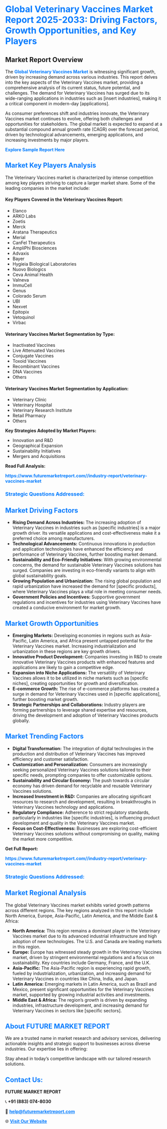 <h1 style="color: #007BFF;">Global Veterinary Vaccines Market Report 2025-2033: Driving Factors, Growth Opportunities, and Key Players</h1>

<section id="overview">
<h2>Market Report Overview</h2>
<p>The <a href="https://www.futuremarketreport.com//industry-report/veterinary-vaccines-market" style="color: #007BFF; text-decoration: none;"><strong>Global Veterinary Vaccines Market</strong></a> is witnessing significant growth, driven by increasing demand across various industries. This report delves into the key aspects of the Veterinary Vaccines market, providing a comprehensive analysis of its current status, future potential, and challenges. The demand for Veterinary Vaccines has surged due to its wide-ranging applications in industries such as [insert industries], making it a critical component in modern-day [applications].</p>
<p>As consumer preferences shift and industries innovate, the Veterinary Vaccines market continues to evolve, offering both challenges and opportunities for stakeholders. The global market is expected to expand at a substantial compound annual growth rate (CAGR) over the forecast period, driven by technological advancements, emerging applications, and increasing investments by major players.</p>
</section>

<section id="overview">
<p><a href="https://www.futuremarketreport.com//request-sample/reportId=82772" style="color: #007BFF; text-decoration: none;"><strong>Explore Sample Report Here</strong></a></p>
</section>

<section id="key-players">
<h2 style="color: #007BFF;">Market Key Players Analysis</h2>
<p>The Veterinary Vaccines market is characterized by intense competition among key players striving to capture a larger market share. Some of the leading companies in the market include:</p>
<h4>Key Players Covered in the Veterinary Vaccines Report:</h4>
<ul><li>Elanco</li><li>ARKO Labs</li><li>Zoetis</li><li>Merck</li><li>Aratana Therapeutics</li><li>Merial</li><li>CanFel Therapeutics</li><li>AmpliPhi Biosciences</li><li>Advaxis</li><li>Bayer</li><li>Hygieia Biological Laboratories</li><li>Nuovo Biologics</li><li>Ceva Animal Health</li><li>Valneva</li><li>ImmuCell</li><li>Genus</li><li>Colorado Serum</li><li>UBI</li><li>Nexvet</li><li>Epitopix</li><li>Vetoquinol</li><li>Virbac</li></ul>
<h4>Veterinary Vaccines Market Segmentation by Type:</h4>
<ul><li>Inactivated Vaccines</li><li>Live Attenuated Vaccines</li><li>Conjugate Vaccines</li><li>Toxoid Vaccines</li><li>Recombinant Vaccines</li><li>DNA Vaccines</li><li>Others</li></ul>

<h4>Veterinary Vaccines Market Segmentation by Application:</h4>
<ul><li>Veterinary Clinic</li><li>Veterinary Hospital</li><li>Veterinary Research Institute</li><li>Retail Pharmacy</li><li>Others</li></ul>
<p><strong>Key Strategies Adopted by Market Players:</strong></p>
<ul>
<li>Innovation and R&D</li>
<li>Geographical Expansion</li>
<li>Sustainability Initiatives</li>
<li>Mergers and Acquisitions</li>
</ul>
</section>

<section>
<p><strong>Read Full Analysis: </strong></p><a href="https://www.futuremarketreport.com//industry-report/veterinary-vaccines-market" style="color: #007BFF; text-decoration: none;"><strong>https://www.futuremarketreport.com//industry-report/veterinary-vaccines-market</strong></a>
<h3 style="color: #007BFF;">Strategic Questions Addressed:</h3>
</section>

<section id="driving-factors">
<h2 style="color: #007BFF;">Market Driving Factors</h2>
<ul>
<li><strong>Rising Demand Across Industries:</strong> The increasing adoption of Veterinary Vaccines in industries such as [specific industries] is a major growth driver. Its versatile applications and cost-effectiveness make it a preferred choice among manufacturers.</li>
<li><strong>Technological Advancements:</strong> Continuous innovations in production and application technologies have enhanced the efficiency and performance of Veterinary Vaccines, further boosting market demand.</li>
<li><strong>Sustainability and Eco-Friendly Initiatives:</strong> With growing environmental concerns, the demand for sustainable Veterinary Vaccines solutions has surged. Companies are investing in eco-friendly variants to align with global sustainability goals.</li>
<li><strong>Growing Population and Urbanization:</strong> The rising global population and rapid urbanization have increased the demand for [specific products], where Veterinary Vaccines plays a vital role in meeting consumer needs.</li>
<li><strong>Government Policies and Incentives:</strong> Supportive government regulations and incentives for industries using Veterinary Vaccines have created a conducive environment for market growth.</li>
</ul>
</section>

<section id="growth-opportunities">
<h2 style="color: #007BFF;">Market Growth Opportunities</h2>
<ul>
<li><strong>Emerging Markets:</strong> Developing economies in regions such as Asia-Pacific, Latin America, and Africa present untapped potential for the Veterinary Vaccines market. Increasing industrialization and urbanization in these regions are key growth drivers.</li>
<li><strong>Innovative Product Development:</strong> Companies investing in R&D to create innovative Veterinary Vaccines products with enhanced features and applications are likely to gain a competitive edge.</li>
<li><strong>Expansion into Niche Applications:</strong> The versatility of Veterinary Vaccines allows it to be utilized in niche markets such as [specific niches], creating opportunities for growth and diversification.</li>
<li><strong>E-commerce Growth:</strong> The rise of e-commerce platforms has created a surge in demand for Veterinary Vaccines used in [specific applications], further boosting market growth.</li>
<li><strong>Strategic Partnerships and Collaborations:</strong> Industry players are forming partnerships to leverage shared expertise and resources, driving the development and adoption of Veterinary Vaccines products globally.</li>
</ul>
</section>

<section id="trending-factors">
<h2 style="color: #007BFF;">Market Trending Factors</h2>
<ul>
<li><strong>Digital Transformation:</strong> The integration of digital technologies in the production and distribution of Veterinary Vaccines has improved efficiency and customer satisfaction.</li>
<li><strong>Customization and Personalization:</strong> Consumers are increasingly seeking personalized Veterinary Vaccines solutions tailored to their specific needs, prompting companies to offer customizable options.</li>
<li><strong>Sustainability and Circular Economy:</strong> The push towards a circular economy has driven demand for recyclable and reusable Veterinary Vaccines solutions.</li>
<li><strong>Increased Investment in R&D:</strong> Companies are allocating significant resources to research and development, resulting in breakthroughs in Veterinary Vaccines technology and applications.</li>
<li><strong>Regulatory Compliance:</strong> Adherence to strict regulatory standards, particularly in industries like [specific industries], is influencing product development and quality in the Veterinary Vaccines market.</li>
<li><strong>Focus on Cost-Effectiveness:</strong> Businesses are exploring cost-efficient Veterinary Vaccines solutions without compromising on quality, making the market more competitive.</li>
</ul>
</section>

<section>
<p><strong>Get Full Report: </strong></p><a href="https://www.futuremarketreport.com//industry-report/veterinary-vaccines-market" style="color: #007BFF; text-decoration: none;"><strong>https://www.futuremarketreport.com//industry-report/veterinary-vaccines-market</strong></a>
<h3 style="color: #007BFF;">Strategic Questions Addressed:</h3>
</section>


<section id="regional-analysis">
<h2 style="color: #007BFF;">Market Regional Analysis</h2>
<p>The global Veterinary Vaccines market exhibits varied growth patterns across different regions. The key regions analyzed in this report include North America, Europe, Asia-Pacific, Latin America, and the Middle East & Africa:</p>
<ul>
<li><strong>North America:</strong> This region remains a dominant player in the Veterinary Vaccines market due to its advanced industrial infrastructure and high adoption of new technologies. The U.S. and Canada are leading markets in this region.</li>
<li><strong>Europe:</strong> Europe has witnessed steady growth in the Veterinary Vaccines market, driven by stringent environmental regulations and a focus on sustainability. Key countries include Germany, France, and the U.K.</li>
<li><strong>Asia-Pacific:</strong> The Asia-Pacific region is experiencing rapid growth, fueled by industrialization, urbanization, and increasing demand for Veterinary Vaccines in countries like China, India, and Japan.</li>
<li><strong>Latin America:</strong> Emerging markets in Latin America, such as Brazil and Mexico, present significant opportunities for the Veterinary Vaccines market, supported by growing industrial activities and investments.</li>
<li><strong>Middle East & Africa:</strong> The region’s growth is driven by expanding industries, infrastructure development, and increasing demand for Veterinary Vaccines in sectors like [specific sectors].</li>
</ul>
</section>

<footer>
<h2 style="color: #007BFF;">About FUTURE MARKET REPORT</h2>
<p>We are a trusted name in market research and advisory services, delivering actionable insights and strategic support to businesses across diverse industries. Our expertise lies in offering:</p>

<p>Stay ahead in today’s competitive landscape with our tailored research solutions.</p>

<h2 style="color: #007BFF;">Contact Us:</h2>
<p><strong>FUTURE MARKET REPORT</strong></p>
<p>📞 <strong>+91 (883) 074-8030</strong></p>
<p>📧 <strong><a href="mailto:help@futuremarketreport.com" style="color: #007BFF;">help@futuremarketreport.com</a></strong></p>
<p>🌐 <strong><a href="https://www.futuremarketreport.com/" style="color: #007BFF;">Visit Our Website</a></strong></p>
</footer>